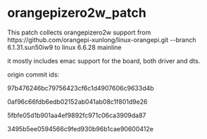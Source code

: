 <h1>orangepizero2w_patch</h1>

<p>This patch collects orangepizero2w support from https://github.com/orangepi-xunlong/linux-orangepi.git --branch 6.1.31.sun50iw9 to linux 6.6.28 mainline</p>
<p>it mostly includes emac support for the board, both driver and dts.</p> 
origin commit ids:</p>

<p>97b476246bc79756423cf6c1d4907606c9633d4b</p>
<p>0af96c66fdb6edb02152ab041ab08c1f801d9e26<p>
<p>5fbfe05d1b901aa4ef9892fc971c06ca3909da87<p>
<p>3495b5ee0594566c9fed930b96b1cae90600412e</p>
